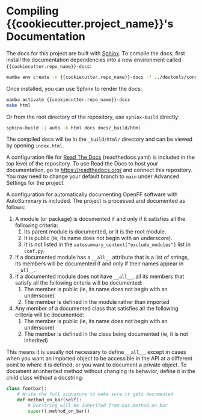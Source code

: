 # Compiling {{cookiecutter.project_name}}'s Documentation

The docs for this project are built with [Sphinx](http://www.sphinx-doc.org/en/master/).
To compile the docs, first install the documentation dependencies into a new environment called `{{cookiecutter.repo_name}}-docs`:

```bash
mamba env create -n {{cookiecutter.repo_name}}-docs -f ../devtools/conda-envs/docs_env.yaml 
```

Once installed, you can use Sphinx to render the docs:

```bash
mamba activate {{cookiecutter.repo_name}}-docs
make html
```

Or from the root directory of the repository, use `sphinx-build` directly:

```bash
sphinx-build -j auto -b html docs docs/_build/html
```

The compiled docs will be in the `_build/html/` directory and can be viewed by opening `index.html`.

A configuration file for [Read The Docs](https://readthedocs.org/) (readthedocs.yaml) is included in the top level of the repository. To use Read the Docs to host your documentation, go to https://readthedocs.org/ and connect this repository. You may need to change your default branch to `main` under Advanced Settings for the project.

A configuration for automatically documenting OpenFF software with AutoSummary is included. The project is processed and documented as follows:

1. A module (or package) is documented if and only if it satisfies all the following criteria:
    1. Its parent module is documented, or it is the root module.
    2. It is public (ie, its name does not begin with an underscore).
    3. It is not listed in the `autosummary_context["exclude_modules"]` list in `conf.py`.
2. If a documented module has a `__all__` attribute that is a list of strings, its members will be documented if and only if their names appear in `__all__`.
3. If a documented module does not have `__all__`, all its members that satisfy all the following criteria will be documented:
    1. The member is public (ie, its name does not begin with an underscore)
    2. The member is defined in the module rather than imported
4. Any member of a documented class that satisfies all the following criteria will be documented:
    1. The member is public (ie, its name does not begin with an underscore)
    2. The member is defined in the class being documented (ie, it is not inherited)

This means it is usually not necessary to define `__all__`, except in cases when you want an imported object to be accessible in the API at a different point to where it is defined, or you want to document a private object. To document an inherited method without changing its behavior, define it in the child class without a docstring:

```python
class foo(bar):
    # Write the full signature to make sure it gets documented
    def method_on_bar(self):
        # Docstring will be inherited from bar.method_on_bar
        super().method_on_bar()
```
